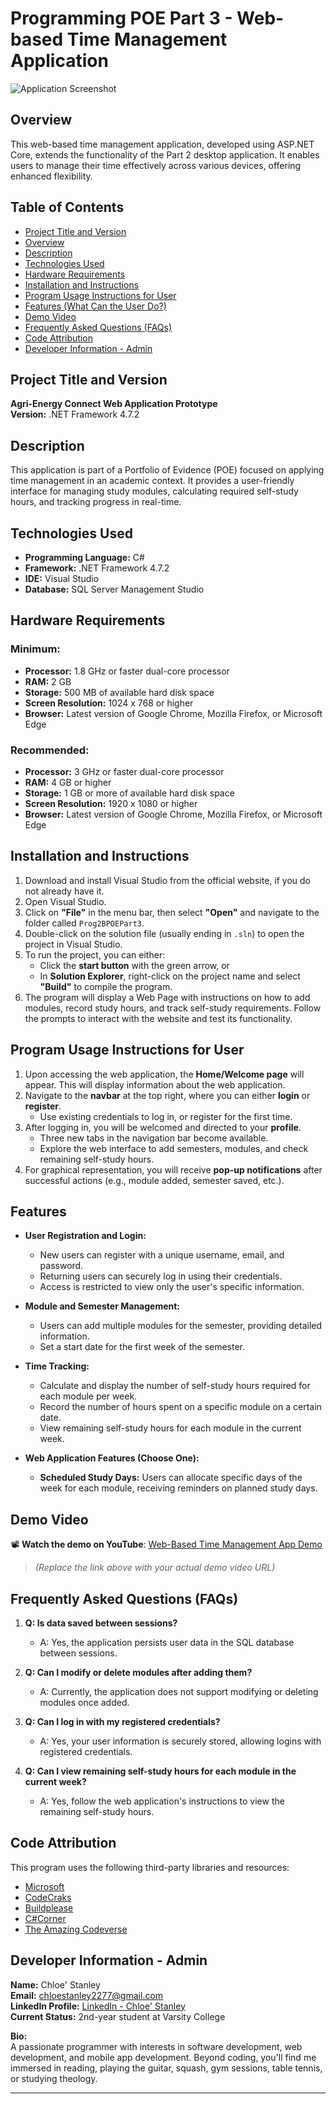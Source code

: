 # Programming POE Part 3 - Web-based Time Management Application

![Application Screenshot](https://github.com/VCWVL/prog6212-poe-chloestanley/assets/104289850/159019c9-00c5-4131-9509-4f334ea849f4)

## Overview
This web-based time management application, developed using ASP.NET Core, extends the functionality of the Part 2 desktop application. It enables users to manage their time effectively across various devices, offering enhanced flexibility.



## Table of Contents
- [Project Title and Version](#project-title-and-version)
- [Overview](#overview)
- [Description](#description)
- [Technologies Used](#technologies-used)
- [Hardware Requirements](#hardware-requirements)
- [Installation and Instructions](#installation-and-instructions)
- [Program Usage Instructions for User](#program-usage-instructions-for-user)
- [Features (What Can the User Do?)](#features-what-can-the-user-do)
- [Demo Video](#demo-video)
- [Frequently Asked Questions (FAQs)](#frequently-asked-questions-faqs)
- [Code Attribution](#code-attribution)
- [Developer Information - Admin](#developer-information---admin)



## Project Title and Version
**Agri-Energy Connect Web Application Prototype**  
**Version:** .NET Framework 4.7.2



## Description
This application is part of a Portfolio of Evidence (POE) focused on applying time management in an academic context. It provides a user-friendly interface for managing study modules, calculating required self-study hours, and tracking progress in real-time.



## Technologies Used
- **Programming Language:** C#
- **Framework:** .NET Framework 4.7.2
- **IDE:** Visual Studio
- **Database:** SQL Server Management Studio



## Hardware Requirements

### Minimum:
- **Processor:** 1.8 GHz or faster dual-core processor  
- **RAM:** 2 GB  
- **Storage:** 500 MB of available hard disk space  
- **Screen Resolution:** 1024 x 768 or higher  
- **Browser:** Latest version of Google Chrome, Mozilla Firefox, or Microsoft Edge  

### Recommended:
- **Processor:** 3 GHz or faster dual-core processor  
- **RAM:** 4 GB or higher  
- **Storage:** 1 GB or more of available hard disk space  
- **Screen Resolution:** 1920 x 1080 or higher  
- **Browser:** Latest version of Google Chrome, Mozilla Firefox, or Microsoft Edge  



## Installation and Instructions

1. Download and install Visual Studio from the official website, if you do not already have it.
2. Open Visual Studio.
3. Click on **"File"** in the menu bar, then select **"Open"** and navigate to the folder called `Prog2BPOEPart3`.
4. Double-click on the solution file (usually ending in `.sln`) to open the project in Visual Studio.
5. To run the project, you can either:
   - Click the **start button** with the green arrow, or
   - In **Solution Explorer**, right-click on the project name and select **"Build"** to compile the program.
6. The program will display a Web Page with instructions on how to add modules, record study hours, and track self-study requirements. Follow the prompts to interact with the website and test its functionality.



## Program Usage Instructions for User

1. Upon accessing the web application, the **Home/Welcome page** will appear. This will display information about the web application.
2. Navigate to the **navbar** at the top right, where you can either **login** or **register**.
   - Use existing credentials to log in, or register for the first time.
3. After logging in, you will be welcomed and directed to your **profile**.
   - Three new tabs in the navigation bar become available.
   - Explore the web interface to add semesters, modules, and check remaining self-study hours.
4. For graphical representation, you will receive **pop-up notifications** after successful actions (e.g., module added, semester saved, etc.).



## Features

* **User Registration and Login:**
  - New users can register with a unique username, email, and password.
  - Returning users can securely log in using their credentials.
  - Access is restricted to view only the user's specific information.

* **Module and Semester Management:**
  - Users can add multiple modules for the semester, providing detailed information.
  - Set a start date for the first week of the semester.

* **Time Tracking:**
  - Calculate and display the number of self-study hours required for each module per week.
  - Record the number of hours spent on a specific module on a certain date.
  - View remaining self-study hours for each module in the current week.

* **Web Application Features (Choose One):**
  - **Scheduled Study Days:** Users can allocate specific days of the week for each module, receiving reminders on planned study days.


## Demo Video
📽️ **Watch the demo on YouTube**: [Web-Based Time Management App Demo](https://youtu.be/YOUR_VIDEO_LINK_HERE)

> *(Replace the link above with your actual demo video URL)*



## Frequently Asked Questions (FAQs)

1. **Q: Is data saved between sessions?**  
   - A: Yes, the application persists user data in the SQL database between sessions.

2. **Q: Can I modify or delete modules after adding them?**  
   - A: Currently, the application does not support modifying or deleting modules once added.

3. **Q: Can I log in with my registered credentials?**  
   - A: Yes, your user information is securely stored, allowing logins with registered credentials.

4. **Q: Can I view remaining self-study hours for each module in the current week?**  
   - A: Yes, follow the web application's instructions to view the remaining self-study hours.



## Code Attribution

This program uses the following third-party libraries and resources:
- [Microsoft](https://learn.microsoft.com/en-us/visualstudio/data-tools/add-new-connections?view=vs-2022)
- [CodeCraks](https://www.youtube.com/watch?v=IzpnHUo6iAI)
- [Buildplease](https://buildplease.com/pages/linq-subexpressions/)
- [C#Corner](https://www.c-sharpcorner.com/UploadFile/1e050f/creating-and-using-dll-class-library-in-C-Sharp/)
- [The Amazing Codeverse](https://www.c-sharpcorner.com/UploadFile/1e050f/creating-and-using-dll-class-library-in-C-Sharp/)



## Developer Information - Admin

**Name:** Chloe' Stanley  
**Email:** chloestanley2277@gmail.com  
**LinkedIn Profile:** [LinkedIn - Chloe' Stanley](https://www.linkedin.com/in/chloe-caitlyn-stanley-b884b8251/)  
**Current Status:** 2nd-year student at Varsity College  

**Bio:**  
A passionate programmer with interests in software development, web development, and mobile app development. Beyond coding, you'll find me immersed in reading, playing the guitar, squash, gym sessions, table tennis, or studying theology.

---
